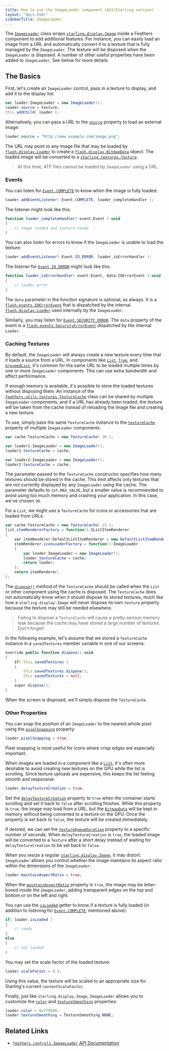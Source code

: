 ```yaml
---
title: How to use the ImageLoader component (AS3/Starling version)
layout: "docs.html"
sidebarTitle: ImageLoader
---
```


The [`ImageLoader`](/api-reference/feathers/controls/ImageLoader.html) class wraps [`starling.display.Image`](http://doc.starling-framework.org/core/starling/display/Image.html) inside a Feathers component to add additional features. For instance, you can easily load an image from a URL and automatically convert it to a texture that is fully managed by the `ImageLoader`. The texture will be disposed when the `ImageLoader` is disposed. A number of other useful properties have been added to `ImageLoader`. See below for more details.

## The Basics

First, let's create an `ImageLoader` control, pass in a texture to display, and add it to the display list:

```actionscript
var loader:ImageLoader = new ImageLoader();
loader.source = texture;
this.addChild( loader );
```

Alternatively, you can pass a URL to the [`source`](/api-reference/feathers/controls/ImageLoader.html#source) property to load an external image:

```actionscript
loader.source = "http://www.example.com/image.png";
```

The URL may point to any image file that may be loaded by [`flash.display.Loader`](http://help.adobe.com/en_US/FlashPlatform/reference/actionscript/3/flash/display/Loader.html) to create a [`flash.display.BitmapData`](http://help.adobe.com/en_US/FlashPlatform/reference/actionscript/3/flash/display/BitmapData.html) object. The loaded image will be converted to a [`starling.textures.Texture`](http://doc.starling-framework.org/core/starling/textures/Texture.html).

> At this time, ATF files cannot be loaded by `ImageLoader` using a URL.

### Events

You can listen for [`Event.COMPLETE`](/api-reference/feathers/controls/ImageLoader.html#event:complete) to know when the image is fully loaded:

```actionscript
loader.addEventListener( Event.COMPLETE, loader_completeHandler );
```

The listener might look like this:

```actionscript
function loader_completeHandler( event:Event ):void
{
    // image loaded and texture ready
}
```

You can also listen for errors to know if the `ImageLoader` is unable to load the texture:

```actionscript
loader.addEventListener( Event.IO_ERROR, loader_ioErrorHandler );
```

The listener for [`Event.IO_ERROR`](/api-reference/feathers/controls/ImageLoader.html#event:ioError) might look like this:

```actionscript
function loader_ioErrorHandler( event:Event, data:IOErrorEvent ):void
{
    // loader error
}
```

The `data` parameter in the function signature is optional, as always. It is a [`flash.events.IOErrorEvent`](http://help.adobe.com/en_US/FlashPlatform/reference/actionscript/3/flash/events/IOErrorEvent.html) that is dispatched by the internal [`flash.display.Loader`](http://help.adobe.com/en_US/FlashPlatform/reference/actionscript/3/flash/display/Loader.html) used internally by the `ImageLoader`.

Similarly, you may listen for [`Event.SECURITY_ERROR`](/api-reference/feathers/controls/ImageLoader.html#event:securityError). The `data` property of the event is a [`flash.events.SecurityErrorEvent`](http://help.adobe.com/en_US/FlashPlatform/reference/actionscript/3/flash/events/SecurityErrorEvent.html) dispatched by the internal `Loader`.

### Caching Textures

By default, the `ImageLoader` will always create a new texture every time that it loads a source from a URL. In components like [`List`](./list.md), [`Tree`](./tree.md), and [`GroupedList`](./grouped-list.md), it's common for the same URL to be loaded multiple times by one or more `ImageLoader` components. This can use extra bandwidth and affect performance.

If enough memory is available, it's possible to store the loaded textures without disposing them. An instance of the [`feathers.utils.textures.TextureCache`](/api-reference/feathers/utils/textures/TextureCache.html) class can be shared by multiple `ImageLoader` components, and if a URL has already been loaded, the texture will be taken from the cache instead of reloading the image file and creating a new texture.

To use, simply pass the same `TextureCache` instance to the [`textureCache`](/api-reference/feathers/controls/ImageLoader.html#textureCache) property of multiple `ImageLoader` components:

```actionscript
var cache:TextureCache = new TextureCache( 30 );

var loader1:ImageLoader = new ImageLoader();
loader1.textureCache = cache;

var loader2:ImageLoader = new ImageLoader();
loader2.textureCache = cache;
```

The parameter passed to the `TextureCache` constructor specifies how many textures should be stored in the cache. This limit affects only textures that are not currently displayed by any `ImageLoader` using the cache. The parameter defaults to `int.MAX_VALUE`, but a smaller value is recommended to avoid using too much memory and crashing your application. In this case, we've chosen `30`.

For a `List`, we might use a `TextureCache` for icons or accessories that are loaded from URLs:

```actionscript
var cache:TextureCache = new TextureCache( 15 );
list.itemRendererFactory = function():IListItemRenderer
{
	var itemRenderer:DefaultListItemRenderer = new DefaultListItemRenderer();
	itemRenderer.iconLoaderFactory = function():ImageLoader
	{
		var loader:ImageLoader = new ImageLoader();
		loader.textureCache = cache;
		return loader;
	};
	return itemRenderer;
};
```

The [`dispose()`](</api-reference/feathers/utils/textures/TextureCache.html#dispose()>) method of the `TextureCache` should be called when the `List` or other component using the cache is disposed. The `TextureCache` does not automatically know when it should dispose its stored textures, much like how a `starling.display.Image` will never dispose its own `texture` property because the texture may still be needed elsewhere.

> Failing to dispose a `TextureCache` will cause a pretty serious memory leak because the cache may have stored a large number of textures. Don't forget!

In the following example, let's assume that we stored a `TextureCache` instance in a `savedTextures` member variable in one of our screens:

```actionscript
override public function dispose():void
{
	if( this.savedTextures )
	{
		this.savedTextures.dispose();
		this.savedTextures = null;
	}
	super.dispose();
}
```

When the screen is disposed, we'll simply dispose the `TextureCache`.

### Other Properties

You can snap the position of an `ImageLoader` to the nearest whole pixel using the [`pixelSnapping`](/api-reference/feathers/controls/ImageLoader.html#pixelSnapping) property:

```actionscript
loader.pixelSnapping = true;
```

Pixel snapping is most useful for icons where crisp edges are especially important.

When images are loaded in a component like a [`List`](./list.md), it's often more desirable to avoid creating new textures on the GPU while the list is scrolling. Since texture uploads are expensive, this keeps the list feeling smooth and responsive.

```actionscript
loader.delayTextureCreation = true;
```

Set the [`delayTextureCreation`](/api-reference/feathers/controls/ImageLoader.html#delayTextureCreation) property to `true` when the container starts scrolling and set it back to `false` after scrolling finishes. While this property is `true`, the image may load from a URL, but the [`BitmapData`](http://help.adobe.com/en_US/FlashPlatform/reference/actionscript/3/flash/display/BitmapData.html) will be kept in memory without being converted to a texture on the GPU. Once the property is set back to `false`, the texture will be created immediately.

If desired, we can set the [`textureQueueDuration`](/api-reference/feathers/controls/ImageLoader.html#textureQueueDuration) property to a specific number of seconds. When `delayTextureCreation` is `true`, the loaded image will be converted to a `Texture` after a short delay instead of waiting for `delayTextureCreation` to be set back to `false`.

When you resize a regular [`starling.display.Image`](http://doc.starling-framework.org/core/starling/display/Image.html), it may distort. `ImageLoader` allows you control whether the image maintains its aspect ratio within the dimensions of the `ImageLoader`:

```actionscript
loader.maintainAspectRatio = true;
```

When the [`maintainAspectRatio`](/api-reference/feathers/controls/ImageLoader.html#maintainAspectRatio) property is `true`, the image may be letter-boxed inside the `ImageLoader`, adding transparent edges on the top and bottom or on the left and right.

You can use the [`isLoaded`](/api-reference/feathers/controls/ImageLoader.html#isLoaded) getter to know if a texture is fully loaded (in addition to listening for [`Event.COMPLETE`](/api-reference/feathers/controls/ImageLoader.html#event:complete), mentioned above):

```actionscript
if( loader.isLoaded )
{
    // ready
}
else
{
    // not loaded
}
```

You may set the scale factor of the loaded texture:

```actionscript
loader.scaleFactor = 0.5;
```

Using this value, the texture will be scaled to an appropriate size for Starling's current `contentScaleFactor`.

Finally, just like `starling.display.Image`, `ImageLoader` allows you to customize the [`color`](/api-reference/feathers/controls/ImageLoader.html#color) and [`textureSmoothing`](/api-reference/feathers/controls/ImageLoader.html#textureSmoothing) properties:

```actionscript
loader.color = 0xff0000;
loader.textureSmoothing = TextureSmoothing.NONE;
```

## Related Links

- [`feathers.controls.ImageLoader` API Documentation](/api-reference/feathers/controls/ImageLoader.html)
